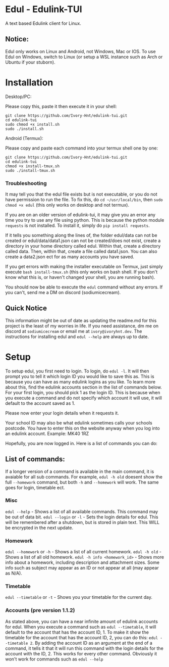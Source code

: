 # Edul - Edulink-TUI 
A text based Edulink client for Linux.

## Notice: 
Edul only works on Linux and Android, not Windows, Mac or IOS. To use Edul on Windows, switch to Linux (or setup a WSL instance such as Arch or Ubuntu if your stuborn).

# Installation

Desktop/PC:

Please copy this, paste it then execute it in your shell:

```
git clone https://github.com/Ivory-Hnt/edulink-tui.git
cd edulink-tui
sudo chmod +x install.sh
sudo ./install.sh
```

Android (Termux):

Please copy and paste each command into your termux shell one by one:

```
git clone https://github.com/Ivory-Hnt/edulink-tui.git
cd edulink-tui
chmod +x install-tmux.sh
sudo ./install-tmux.sh
```

### Troubleshooting

It may tell you that the edul file exists but is not executable, or you do not have permission to run the file. To fix this, do `cd ~/usr/local/bin`, then `sudo chmod +x edul` (this only works on desktop and not termux).

If you are on an older version of edulink-tui, it may give you an error any time you try to use any file using python. This is because the python module `requests` is not installed. To install it, simply do `pip install requests`.

If it tells you something along the lines of, the folder edul/data can not be created or edul/data/data1.json can not be created/does not exist, create a directory in your home directory called edul. Within that, create a directory called data. Then, within that, create a file called data1.json. You can also create a data2.json ect for as many accounts you have saved.

If you get errors with making the installer executable on Termux, just simply execute `bash install-tmux.sh` (this only works on bash shell. If you don't know what this is, or haven't changed your shell, you are running bash).

You should now be able to execute the `edul` command without any errors. If you can't, send me a DM on discord (sodiumicecream).

## Quick Notice

This information might be out of date as updating the readme.md for this project is the least of my worries in life. If you need assistance, dm me on discord at `sodiumicecream` or email me at `ivory@ivoryhnt.dev`. The instructions for installing edul and `edul --help` are always up to date.

# Setup

To setup edul, you first need to login. To login, do `edul -l`. It will then prompt you to tell it which login ID you would like to save this as. This is because you can have as many edulink logins as you like. To learn more about this, find the edulink accounts section in the list of commands below.
For your first login, you should pick 1 as the login ID. This is because when you execute a command and do not specify which account it will use, it will default to the account saved as 1. 

Please now enter your login details when it requests it.

Your school ID may also be what edulink sometimes calls your schools postcode. You have to enter this on the website anyway when you log into an edulink account. Example: MK40 1RZ

Hopefully, you are now logged in. Here is a list of commands you can do:


## List of commands:

If a longer version of a command is available in the main command, it is avaiable for all sub commands. For example, `edul -h old` doesent show the full `--homework` command, but both `-h` and `--homework` will work. The same goes for login, timetable ect.

### Misc

`edul --help` -  Shows a list of all available commands. This command may be out of data bit.
`edul --login` or `-l`  -  Sets the login details for edul. This will be remembered after a shutdown, but is stored in plain text. This WILL be encrypted in the next update.

### Homework

`edul --homework` or `-h`  -  Shows a list of all current homework.
`edul -h old`  -  Shows a list of all old homework.
`edul -h info <homework_id>`  -  Shows more info about a homework, including description and attachment sizes. Some info such as subject may appear as an ID or not appear at all (may appear as N/A).

### Timetable

`edul --timetable` or `-t`  -  Shows you your timetable for the current day.

### Accounts (pre version 1.1.2)

As stated above, you can have a near infinite amount of edulink accounts for edul. When you execute a command such as `edul --timetable`, it will default to the account that has the account ID, 1. To make it show the timetable for the account that has the account ID, 2, you can do this: `edul --timetable 2`. By adding the account ID as an argument at the end of a command, it tells it that it will run this command with the login details for the account with the ID, 2. This works for every other command. Obviously it won't work for commands such as `edul --help`








